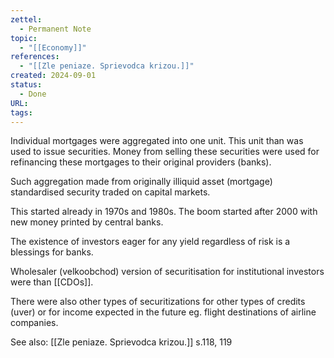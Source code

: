 ```yaml
---
zettel:
  - Permanent Note
topic:
  - "[[Economy]]"
references:
  - "[[Zle peniaze. Sprievodca krizou.]]"
created: 2024-09-01
status:
  - Done
URL: 
tags:
---
```

Individual mortgages were aggregated into one unit. This unit than was used to issue securities. Money from selling these securities were used for refinancing these mortgages to their original providers (banks).

Such aggregation made from originally illiquid asset (mortgage) standardised security traded on capital markets.

This started already in 1970s and 1980s.
The boom started after 2000 with new money printed by central banks.

The existence of investors eager for any yield regardless of risk is a blessings for banks.

Wholesaler (velkoobchod) version of securitisation for institutional investors were than [[CDOs]].

There were also other types of securitizations for other types of credits (uver) or for income expected in the future eg. flight destinations of airline companies.


See also: [[Zle peniaze. Sprievodca krizou.]] s.118, 119

